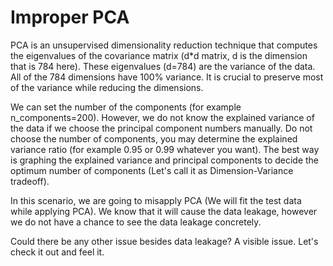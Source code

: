 # Improper PCA

PCA is an unsupervised dimensionality reduction technique that computes the eigenvalues of the covariance matrix (d*d matrix, d is the dimension that is 784 here). These eigenvalues (d=784) are the variance of the data. All of the 784 dimensions have 100% variance. It is crucial to preserve most of the variance while reducing the dimensions. 
 
We can set the number of the components (for example n_components=200). However, we do not know the explained variance of the data if we choose the principal component numbers manually. Do not choose the number of components, you may determine the explained variance ratio (for example 0.95 or 0.99 whatever you want). The best way is graphing the explained variance and principal components to decide the optimum number of components (Let's call it as Dimension-Variance tradeoff).

In this scenario, we are going to misapply PCA (We will fit the test data while applying PCA).
We know that it will cause the data leakage, however we do not have a chance to see the data leakage concretely. 

Could there be any other issue besides data leakage? A visible issue. Let's check it out and feel it.
